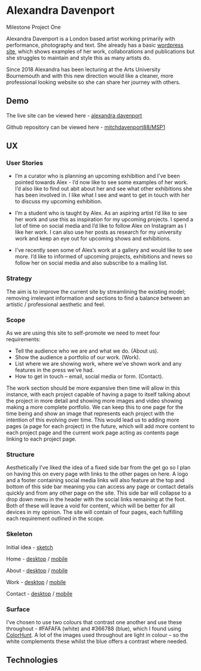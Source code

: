 # Alexandra Davenport

Milestone Project One

Alexandra Davenport is a London based artist working primarily with performance, photography and text. 
She already has a basic [wordpress site](https://alexdavenport.com/), which shows examples of her work, collaborations and 
publications but she struggles to maintain and style this as many artists do. 

Since 2018 Alexandra has been lecturing at the Arts University Bournemouth and with this new direction would 
like a cleaner, more professional looking website so she can share her journey with others. 

## Demo

The live site can be viewed here - [alexandra davenport](https://mitchdavenport88.github.io/MSP1/)

Github repository can be viewed here - [mitchdavenport88/MSP1](https://github.com/mitchdavenport88/MSP1)



## UX

### User Stories

* I’m a curator who is planning an upcoming exhibition and I’ve been pointed towards Alex - 
I’d now like to see some examples of her work. I’d also like to find out abit about her and see what other exhibitions 
she has been involved in. I like what I see and want to get in touch with her to discuss my upcoming exhibition.

* I’m a student who is taught by Alex. As an aspiring artist I’d like to see her work and use this as inspiration for my 
upcoming projects. I spend a lot of time on social media and I’d like to follow Alex on Instagram as I like her work. 
I can also use her posts as research for my university work and keep an eye out for upcoming shows and exhibitions.

* I’ve recently seen some of Alex’s work at a gallery and would like to see more. I’d like to informed of upcoming projects, 
exhibitions and news so follow her on social media and also subscribe to a mailing list.

### Strategy
The aim is to improve the current site by streamlining the existing model; removing irrelevant information and sections 
to find a balance between an artistic / professional aesthetic and feel.

### Scope
As we are using this site to self-promote we need to meet four requirements:
* Tell the audience who we are and what we do. (About us).
* Show the audience a portfolio of our work. (Work).
* List where we are showing work, where we’ve shown work and any features in the press we’ve had.
* How to get in touch – email, social media or form. (Contact).

The work section should be more expansive then time will allow in this instance, with each project capable of having a page 
to itself talking about the project in more detail and showing more images and video showing making a more complete portfolio. 
We can keep this to one page for the time being and show an image that represents each project with the intention of this 
evolving over time. This would lead us to adding more pages (a page for each project) in the future, which will add more 
content to each project page and the current work page acting as contents page linking to each project page.

### Structure
Aesthetically I’ve liked the idea of a fixed side bar from the get go so I plan on having this on every page with links to 
the other pages on here. A logo and a footer containing social media links will also feature at the top and bottom of this 
side bar meaning you can access any page or contact details quickly and from any other page on the site. This side bar 
will collapse to a drop down menu in the header with the social links remaining at the foot. Both of these will leave a 
void for content, which will be better for all devices in my opinion. The site will contain of four pages, each fulfilling 
each requirement outlined in the scope.

### Skeleton
Initial idea - [sketch](https://github.com/mitchdavenport88/MSP1/blob/master/wireframes/wireframe%20-%20sketch.jpg?raw=true)

Home - [desktop](https://github.com/mitchdavenport88/MSP1/blob/master/wireframes/home%20_%20landing.png?raw=true) / 
[mobile](https://github.com/mitchdavenport88/MSP1/blob/master/wireframes/home%20_%20landing%20(mobile).png?raw=true)

About - [desktop](https://github.com/mitchdavenport88/MSP1/blob/master/wireframes/about.png?raw=true) / 
[mobile](https://github.com/mitchdavenport88/MSP1/blob/master/wireframes/about%20(mobile).png?raw=true)

Work - [desktop](https://github.com/mitchdavenport88/MSP1/blob/master/wireframes/work.png?raw=true) / 
[mobile](https://github.com/mitchdavenport88/MSP1/blob/master/wireframes/work%20(mobile).png?raw=true)

Contact - [desktop](https://github.com/mitchdavenport88/MSP1/blob/master/wireframes/contact.png?raw=true) / 
[mobile](https://github.com/mitchdavenport88/MSP1/blob/master/wireframes/contact%20(mobile).png?raw=true)

### Surface
I’ve chosen to use two colours that contrast one another and use these throughout - #FAFAFA (white) and #366788 (blue), 
which I found using [ColorHunt](https://colorhunt.co/). A lot of the images used throughout are light in colour – so the 
white complements these whilst the blue offers a contrast where needed.

## Technologies
